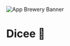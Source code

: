 ![App Brewery Banner](https://github.com/londonappbrewery/Images/blob/master/AppBreweryBanner.png)


# Dicee 🎲
